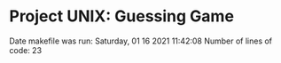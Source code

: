 # Project UNIX: Guessing Game
Date makefile was run: 
Saturday, 01 16 2021 11:42:08
Number of lines of code: 23
